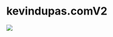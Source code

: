 # kevindupas.comV2

<img src="https://kevindupas.com/img/kevindupas.com" data-canonical-src="https://kevindupas.com/img/kevindupas.com.gif" />
